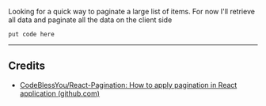 Looking for a quick way to paginate a large list of items. For now I'll retrieve all data and paginate all the data on the client side

```shell
put code here
```

---
## Credits
- [CodeBlessYou/React-Pagination: How to apply pagination in React application (github.com)](https://github.com/CodeBlessYou/React-Pagination)